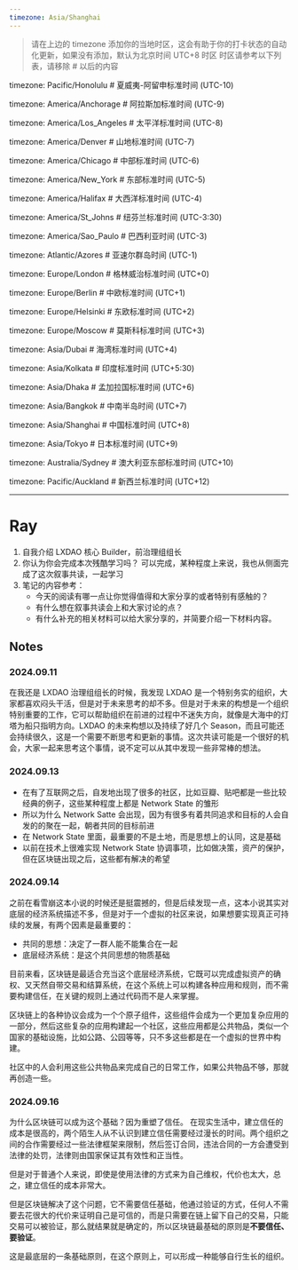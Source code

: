 ```yaml
---
timezone: Asia/Shanghai
---
```


> 请在上边的 timezone 添加你的当地时区，这会有助于你的打卡状态的自动化更新，如果没有添加，默认为北京时间 UTC+8 时区
> 时区请参考以下列表，请移除 # 以后的内容

timezone: Pacific/Honolulu # 夏威夷-阿留申标准时间 (UTC-10)

timezone: America/Anchorage # 阿拉斯加标准时间 (UTC-9)

timezone: America/Los_Angeles # 太平洋标准时间 (UTC-8)

timezone: America/Denver # 山地标准时间 (UTC-7)

timezone: America/Chicago # 中部标准时间 (UTC-6)

timezone: America/New_York # 东部标准时间 (UTC-5)

timezone: America/Halifax # 大西洋标准时间 (UTC-4)

timezone: America/St_Johns # 纽芬兰标准时间 (UTC-3:30)

timezone: America/Sao_Paulo # 巴西利亚时间 (UTC-3)

timezone: Atlantic/Azores # 亚速尔群岛时间 (UTC-1)

timezone: Europe/London # 格林威治标准时间 (UTC+0)

timezone: Europe/Berlin # 中欧标准时间 (UTC+1)

timezone: Europe/Helsinki # 东欧标准时间 (UTC+2)

timezone: Europe/Moscow # 莫斯科标准时间 (UTC+3)

timezone: Asia/Dubai # 海湾标准时间 (UTC+4)

timezone: Asia/Kolkata # 印度标准时间 (UTC+5:30)

timezone: Asia/Dhaka # 孟加拉国标准时间 (UTC+6)

timezone: Asia/Bangkok # 中南半岛时间 (UTC+7)

timezone: Asia/Shanghai # 中国标准时间 (UTC+8)

timezone: Asia/Tokyo # 日本标准时间 (UTC+9)

timezone: Australia/Sydney # 澳大利亚东部标准时间 (UTC+10)

timezone: Pacific/Auckland # 新西兰标准时间 (UTC+12)

---

# Ray

1. 自我介绍
LXDAO 核心 Builder，前治理组组长
2. 你认为你会完成本次残酷学习吗？
可以完成，某种程度上来说，我也从侧面完成了这次叙事共读，一起学习
3. 笔记的内容参考：
   - 今天的阅读有哪一点让你觉得值得和大家分享的或者特别有感触的？
   - 有什么想在叙事共读会上和大家讨论的点？
   - 有什么补充的相关材料可以给大家分享的，并简要介绍一下材料内容。

## Notes

<!-- Content_START -->

### 2024.09.11
在我还是 LXDAO 治理组组长的时候，我发现 LXDAO 是一个特别务实的组织，大家都喜欢闷头干活，但是对于未来思考的却不多。但是对于未来的构想是一个组织特别重要的工作，它可以帮助组织在前进的过程中不迷失方向，就像是大海中的灯塔为船只指明方向。LXDAO 的未来构想以及持续了好几个 Season，而且可能还会持续很久，这是一个需要不断思考和更新的事情。这次共读可能是一个很好的机会，大家一起来思考这个事情，说不定可以从其中发现一些非常棒的想法。

### 2024.09.13
- 在有了互联网之后，自发地出现了很多的社区，比如豆瓣、贴吧都是一些比较经典的例子，这些某种程度上都是 Network State 的雏形
- 所以为什么 Network Satte 会出现，因为有很多有着共同追求和目标的人会自发的的聚在一起，朝者共同的目标前进
- 在 Network State 里面，最重要的不是土地，而是思想上的认同，这是基础
- 以前在技术上很难实现 Network  State 协调事项，比如做决策，资产的保护，但在区块链出现之后，这些都有解决的希望

### 2024.09.14
之前在看雪崩这本小说的时候还是挺震撼的，但是后续发现一点，这本小说其实对底层的经济系统描述不多，但是对于一个虚拟的社区来说，如果想要实现真正可持续的发展，有两个因素是最重要的：
- 共同的思想：决定了一群人能不能集合在一起
- 底层经济系统：是这个共同思想的物质基础

目前来看，区块链是最适合充当这个底层经济系统，它既可以完成虚拟资产的确权、又天然自带交易和结算系统，在这个系统上可以构建各种应用和规则，而不需要构建信任，在关键的规则上通过代码而不是人来掌握。

区块链上的各种协议会成为一个个原子组件，这些组件会成为一个更加复杂应用的一部分，然后这些复杂的应用构建起一个社区，这些应用都是公共物品，类似一个国家的基础设施，比如公路、公园等等，只不多这些都是在一个虚拟的世界中构建。

社区中的人会利用这些公共物品来完成自己的日常工作，如果公共物品不够，那就再创造一些。

### 2024.09.16
为什么区块链可以成为这个基础？因为重塑了信任。
在现实生活中，建立信任的成本是很高的，两个陌生人从不认识到建立信任需要经过漫长的时间。两个组织之间的合作需要经过一些法律框架来限制，然后签订合同，违法合同的一方会遭受到法律的处罚，法律则由国家保证其有效性和正当性。

但是对于普通个人来说，即使是使用法律的方式来为自己维权，代价也太大，总之，建立信任的成本非常大。

但是区块链解决了这个问题，它不需要信任基础，他通过验证的方式，任何人不需要去花很大的代价来证明自己是可信的，而是只需要在链上留下自己的交易，只能交易可以被验证，那么就结果就是确定的，所以区块链最基础的原则是**不要信任、要验证**。

这是最底层的一条基础原则，在这个原则上，可以形成一种能够自行生长的组织。

<!-- Content_END -->
